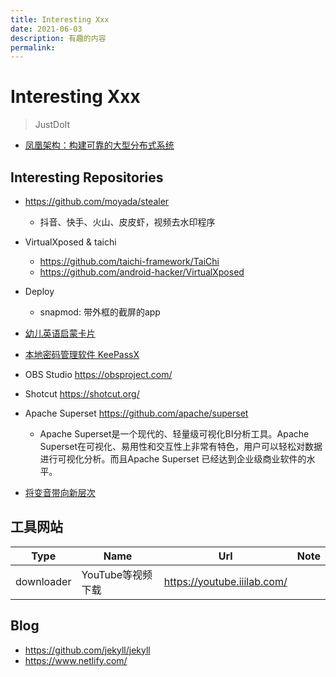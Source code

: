 ```yaml
---
title: Interesting Xxx
date: 2021-06-03
description: 有趣的内容
permalink:
---
```


# Interesting Xxx
> JustDoIt

- [凤凰架构：构建可靠的大型分布式系统](https://icyfenix.cn/exploration/guide/quick-start.html)

## Interesting Repositories
- https://github.com/moyada/stealer
    + 抖音、快手、火山、皮皮虾，视频去水印程序

- VirtualXposed & taichi
    + https://github.com/taichi-framework/TaiChi
    + https://github.com/android-hacker/VirtualXposed

- Deploy
    + snapmod: 带外框的截屏的app

- [幼儿英语启蒙卡片](http://www.kizclub.com/whatsnew.htm)

- [本地密码管理软件 KeePassX](https://github.com/keepassx/keepassx)
- OBS Studio https://obsproject.com/
- Shotcut https://shotcut.org/
- Apache Superset https://github.com/apache/superset
  - Apache Superset是一个现代的、轻量级可视化BI分析工具。Apache Superset在可视化、易用性和交互性上非常有特色，用户可以轻松对数据进行可视化分析。而且Apache Superset 已经达到企业级商业软件的水平。


- [将变音带向新层次](https://www.bianyindashi.com)

## 工具网站
Type | Name | Url | Note
--- | --- | --- | --- 
downloader | YouTube等视频下载 | https://youtube.iiilab.com/ | 

## Blog
- https://github.com/jekyll/jekyll
- https://www.netlify.com/